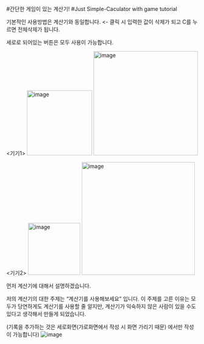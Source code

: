 #간단한 게임이 있는 계산기!
#Just Simple-Caculator with game tutorial


기본적인 사용방법은 계산기와 동일합니다. <- 클릭 시 입력한 값이 삭제가 되고 C를 누르면 전체삭제가 됩니다.
 
세로로 되어있는 버튼은 모두 사용이 가능합니다.


  

<기기1>
<img width="171" alt="image" src="https://github.com/ho8ae/Android-SimpleMyCacluator/assets/126559845/5b9cb83c-3f37-4e2a-9b46-6f4ab3befd28">
<img width="274" alt="image" src="https://github.com/ho8ae/Android-SimpleMyCacluator/assets/126559845/c6bf5bc3-f6e2-4309-b992-6818d9072c1a">

<기기2>
<img width="137" alt="image" src="https://github.com/ho8ae/Android-SimpleMyCacluator/assets/126559845/387dca55-acc1-4e77-a103-f376a13ae1b6">
<img width="297" alt="image" src="https://github.com/ho8ae/Android-SimpleMyCacluator/assets/126559845/1355e392-bc08-4baf-b628-260faa45fab9">

먼저 계산기에 대해서 설명하겠습니다. 

저의 계산기의 대한 주제는 “계산기를 사용해보세요” 입니다. 이 주제를 고른 이유는 모두가 당연하게도 계산기를 사용할 줄 알지만, 계산기가 익숙하지 않은 사람이 있을 수도 있다고 생각해서 만들게 되었습니다.

(기록을 추가하는 것은 세로화면(가로화면에서 작성 시 화면 가리기 때문) 에서만 작성이 가능합니다)
![image](https://github.com/ho8ae/Android-SimpleMyCacluator/assets/126559845/6f6e1433-c054-4d22-8356-b682174b911e)
